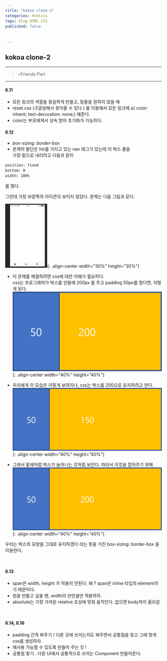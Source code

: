 ```yaml
---
title: "kokoa clone-2"
categories: htmlcss
tags: blog HTML CSS
published: false


---
```


## kokoa clone-2

---

<!-- prettier-ignore-start -->

> ~Friends Part

---

#### 6.11

- 모든 링크의 색깔을 동일하게 만들고, 밑줄을 원하지 않을 때 <br/>
- reset.css (구글링해서 찾아올 수 있다.) 를 이용해서 모든 링크에 a{ color: inherit; text-decoration: none;} 해준다.<br/>
- color는 부모에게서 상속 받아 초기화가 가능하다.<br/>


#### 6.12 

 - _box-sizing: border-box_
 - 문제의 발단은 list를 가지고 있는 nav 태그가 있는데 이 박스 줄을 <br/>
가장 밑으로 내리려고 다음과 같이

```html
position: fixed
bottom: 0 
width: 100%
```

를 했다.

그런데 가장 바깥쪽의 아이콘이 보이지 않았다. 문제는 다음 그림과 같다.

![s1](/assets/images/clone-Images/img1.png){: .align-center width="30%" height="30%"}

- 이 문제를 해결하려면 css에 대한 이해가 필요하다. <br>
  css는 프로그래머가 박스를 만들때 200px 를 주고 padding 50px를 줬다면, 이렇게 된다.
![s2](/assets/images/clone-Images/img2.png){: .align-center width="40%" height="40%"}

- 우리에게 이 모습은 이렇게 보여지나, css는 박스를 200으로 유지하려고 한다.
![s3](/assets/images/clone-Images/img3.png){: .align-center width="40%" height="40%"}

- 그래서 밑에처럼 박스가 늘어나는 것처럼 보인다. 따라서 이것을 잡아주기 위해
![s4](/assets/images/clone-Images/img4.png){: .align-center width="40%" height="40%"}
 
 우리는 박스의 모양을 그대로 유지하겠다 라는 뜻을 가진 box-sizing: border-box
을 이용한다.

<br/>

#### 6.13

- span은 width, height 가 적용이 안된다. 왜 ? span은 inline 타입의 element이기 때문이다.
- 원을 만들고 싶을 땐, width의 반만큼만 적용하자.
- absolute는 가장 가까운 relative 조상에 맞춰 움직인다. 없으면 body까지 올라감

<br/>

#### 6.14, 6.16

- padding 간격 봐주기 / 다른 곳에 쓰이는지도 봐주면서 공통점을 찾고 그에 맞게 css를 생성하자. 
- 재사용 가능할 수 있도록 만들어 주는 것 !
- 공통점 찾기.. 다른 UI에서 공통적으로 쓰이는 Component 만들어준다.

<!-- prettier-ignore-end -->
